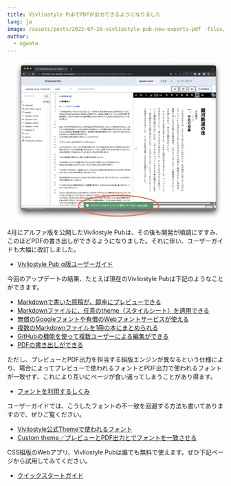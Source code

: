```yaml
---
title: Vivliostyle PubでPDFが出力できるようになりました
lang: ja
image: /assets/posts/2022-07-28-vivliostyle-pub-now-exports-pdf -files/fig-1.png
author:
  - ogwata
---
```


<div style="float: right; margin: 0 0 1em 1em;"><img src="/assets/posts/2022-07-28-vivliostyle-pub-now-exports-pdf -files/fig-1.png" alt="Vivliostyle PubでPDFが出力できるようになりました" style="width: 500px;" /></div>

4月にアルファ版を公開したVivliostyle Pubは、その後も開発が順調にすすみ、このほどPDFの書き出しができるようになりました。それに伴い、ユーザーガイドも大幅に改訂しました。

- [Vivliostyle Pub α版ユーザーガイド](https://vivliostyle.github.io/docs-vivliostyle-pub/#/ja/)

今回のアップデートの結果、たとえば現在のVivliostyle Pubは下記のようなことができます。

- [Markdownで書いた原稿が、即座にプレビューできる](https://vivliostyle.github.io/docs-vivliostyle-pub/#/ja/readme-first/quick-start-guide-and-required-environment#%E3%82%A8%E3%83%87%E3%82%A3%E3%82%BF%EF%BC%8F%E3%83%97%E3%83%AC%E3%83%93%E3%83%A5%E3%83%BC%E7%94%BB%E9%9D%A2)
- [Markdownファイルに、任意のtheme（スタイルシート）を適用できる](https://vivliostyle.github.io/docs-vivliostyle-pub/#/ja/functions-of-the-actions-menu/theme)
- [無償のGoogleフォントや有償のWebフォントサービスが使える](https://vivliostyle.github.io/docs-vivliostyle-pub/#/ja/create-and-save-documents/how-to-specify-fonts#custom-theme%EF%BC%8Fgoogle%E3%83%95%E3%82%A9%E3%83%B3%E3%83%88%E3%81%AE%E4%BD%BF%E7%94%A8)
- [複数のMarkdownファイルを1冊の本にまとめられる](https://vivliostyle.github.io/docs-vivliostyle-pub/#/ja/create-and-save-documents/document-customization.md#%E5%AF%BE%E8%B1%A1%E3%81%A8%E3%81%AA%E3%82%8B%E6%96%87%E6%9B%B8%E3%81%AE%E6%8C%87%E5%AE%9A)
- [GitHubの機能を使って複数ユーザーによる編集ができる](https://vivliostyle.github.io/docs-vivliostyle-pub/#/ja/multi-user-collaborative-editing/overview)
- [PDFの書き出しができる](https://vivliostyle.github.io/docs-vivliostyle-pub/#/ja/functions-of-the-actions-menu/export#pdf)

ただし、プレビューとPDF出力を担当する組版エンジンが異なるという仕様により、場合によってプレビューで使われるフォントとPDF出力で使われるフォントが一致せず、これにより互いにページが食い違ってしまうことがあり得ます。

- [フォントを利用するしくみ](https://vivliostyle.github.io/docs-vivliostyle-pub/#/ja/create-and-save-documents/how-to-specify-fonts#%E3%83%95%E3%82%A9%E3%83%B3%E3%83%88%E3%82%92%E5%88%A9%E7%94%A8%E3%81%99%E3%82%8B%E3%81%97%E3%81%8F%E3%81%BF)

ユーザーガイドでは、こうしたフォントの不一致を回避する方法も書いてありますので、ぜひご覧ください。

- [Vivliostyle公式Themeで使われるフォント](https://vivliostyle.github.io/docs-vivliostyle-pub/#/ja/create-and-save-documents/how-to-specify-fonts#vivliostyle%E5%85%AC%E5%BC%8Ftheme%E3%81%A7%E4%BD%BF%E3%82%8F%E3%82%8C%E3%82%8B%E3%83%95%E3%82%A9%E3%83%B3%E3%83%88)
- [ Custom theme／プレビューとPDF出力とでフォントを一致させる](https://vivliostyle.github.io/docs-vivliostyle-pub/#/ja/create-and-save-documents/how-to-specify-fonts#custom-theme%EF%BC%8F%E3%83%97%E3%83%AC%E3%83%93%E3%83%A5%E3%83%BC%E3%81%A8pdf%E5%87%BA%E5%8A%9B%E3%81%A8%E3%81%A7%E3%83%95%E3%82%A9%E3%83%B3%E3%83%88%E3%82%92%E4%B8%80%E8%87%B4%E3%81%95%E3%81%9B%E3%82%8B)

CSS組版のWebアプリ、Vivliostyle Pubは誰でも無料で使えます。ぜひ下記ページから試用してみてください。

- [クイックスタートガイド](https://vivliostyle.github.io/docs-vivliostyle-pub/#/ja/readme-first/quick-start-guide-and-required-environment)
